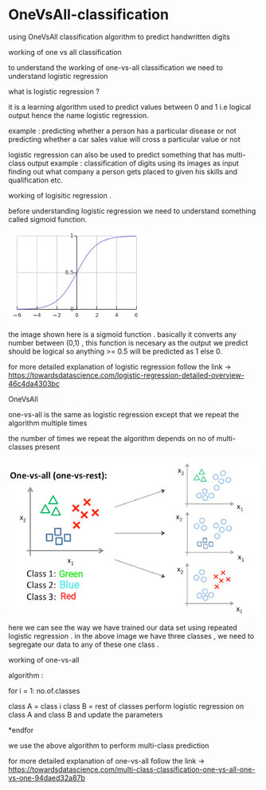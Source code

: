# OneVsAll-classification
using OneVsAll classification algorithm to predict handwritten digits

working of one vs all classification

to understand the working of one-vs-all classification we need to understand logistic regression


what is logistic regression ?

it is a learning algorithm used to predict values between 0 and 1 i.e logical output hence the name logistic regression.

example : predicting whether a person has a particular disease or not 
          predicting whether a car sales value will cross a particular value or not
          
logistic regression can also be used to predict something that has multi-class output
example : classification of digits using its images as input 
          finding out what company a person gets placed to given his skills and qualification etc.
          
          
 working of logisitic regression .
 
 before understanding logistic regression we need to understand something called sigmoid function.
 
 ![alt text](sigmoid_function.png)

 the image shown here is a sigmoid function . basically it converts any number between (0,1) , this function is necesary as the output we predict should be logical
 so anything >= 0.5 will be predicted as 1 else 0.
 
 for more detailed explanation of logistic regression follow the link -> https://towardsdatascience.com/logistic-regression-detailed-overview-46c4da4303bc
 
 OneVsAll
 
 one-vs-all is the same as logistic regression except that we repeat the algorithm multiple times
 
 the number of times we repeat the algorithm depends on no of multi-classes present 
 
 
 ![alt text](one-vs-all.png)
 
 
 here we can see the way we have trained our data set using repeated logistic regression . in the above image we have three classes , we need to segregate our 
 data to any of these one class .
 
 working of one-vs-all
 
 
 algorithm :
 
 for i = 1: no.of.classes
 
 class A = class i
 class B = rest of classes
 perform logistic regression on class A and class B and update the parameters
  
 *endfor
  
  we use the above algorithm to perform multi-class prediction
 
for more detailed explanation of one-vs-all follow the link -> https://towardsdatascience.com/multi-class-classification-one-vs-all-one-vs-one-94daed32a87b
 
